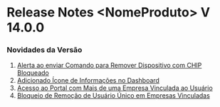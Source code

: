 # Release Notes \<NomeProduto> V 14.0.0

### Novidades da Versão <a href="#novidades-da-versao" id="novidades-da-versao"></a>

1. [Alerta ao enviar Comando para Remover Dispositivo com CHIP Bloqueado](alerta-ao-enviar-comando-para-remover-dispositivo-com-chip-bloqueado.md)
2. [Adicionado Ícone de Informações no Dashboard](adicionado-icone-de-informacoes-no-dashboard.md)
3. [Acesso ao Portal com Mais de uma Empresa Vinculada ao Usuário](acesso-ao-portal-com-mais-de-uma-empresa-vinculada-ao-usuario.md)
4. [Bloqueio de Remoção de Usuário Único em Empresas Vinculadas](bloqueio-de-remocao-de-usuario-unico-em-empresas-vinculadas.md)

